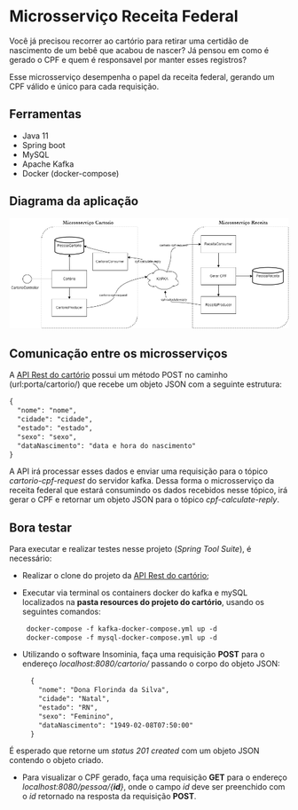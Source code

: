 # Microsserviço Receita Federal

Você já precisou recorrer ao cartório para retirar uma certidão de nascimento de um bebê que acabou de nascer? Já pensou em como é gerado o CPF e quem é responsavel por manter esses registros?

Esse microsserviço desempenha o papel da receita federal, gerando um CPF válido e único para cada requisição.

## Ferramentas

- Java 11
- Spring boot
- MySQL
- Apache Kafka
- Docker (docker-compose)

## Diagrama da aplicação

![Diagrama da aplicacao](/.github/diagram.png)

## Comunicação entre os microsserviços

A [API Rest do cartório](https://github.com/camins/api-rest-kafka-springboot-cartorio) possui um método POST no caminho (url:porta/cartorio/) que recebe um objeto JSON com a seguinte estrutura:

    {
      "nome": "nome",
      "cidade": "cidade",
      "estado": "estado",
      "sexo": "sexo",
      "dataNascimento": "data e hora do nascimento"
    }

A API irá processar esses dados e enviar uma requisição para o tópico *cartorio-cpf-request* do servidor kafka. Dessa forma o microsserviço da receita federal que estará consumindo os dados recebidos nesse tópico, irá gerar o CPF e retornar um objeto JSON para o tópico *cpf-calculate-reply*.

## Bora testar

Para executar e realizar testes nesse projeto (*Spring Tool Suite*), é necessário:

 * Realizar o clone do projeto da [API Rest do cartório](https://github.com/camins/api-rest-kafka-springboot-cartorio);
 * Executar via terminal os containers docker do kafka e mySQL localizados na **pasta resources do projeto do cartório**, usando os seguintes comandos:

        docker-compose -f kafka-docker-compose.yml up -d
        docker-compose -f mysql-docker-compose.yml up -d
    
* Utilizando o software Insominia, faça uma requisição **POST** para o endereço *localhost:8080/cartorio/* passando o corpo do objeto JSON:

        {
          "nome": "Dona Florinda da Silva",
          "cidade": "Natal",
          "estado": "RN",
          "sexo": "Feminino",
          "dataNascimento": "1949-02-08T07:50:00"
        }
    
 É esperado que retorne um *status 201 created* com um objeto JSON contendo o objeto criado.
 
 * Para visualizar o CPF gerado, faça uma requisição **GET** para o endereço *localhost:8080/pessoa/{**id**}*, onde o campo *id* deve ser preenchido com o *id* retornado na resposta da requisição **POST**.

